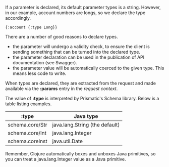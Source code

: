 If a parameter is declared, its default parameter types is a string. However, in our example, account numbers are longs, so we declare the type accordingly.

```
{:account {:type Long}}
```

There are a number of good reasons to declare types.

- the parameter will undergo a validity check, to ensure the client is sending something that can be turned into the declared type.
- the parameter declaration can be used in the publication of API documentation (see Swagger).
- the parameter value will be automatically coerced to the given type. This means less code to write.

When types are declared, they are extracted from the request and made available via the __:params__ entry in the _request context_.

The value of __:type__ is interpreted by Prismatic's Schema library. Below is a table listing examples.

<table>
<thead>
<tr>
<th>:type</th>
<th>Java type</th>
</tr>
</thead>
<tbody>
<tr><td>schema.core/Str</td><td>java.lang.String (the default)</td></tr>
<tr><td>schema.core/Int</td><td>java.lang.Integer</td></tr>
<tr><td>schema.coreInst</td><td>java.util.Date</td></tr>
</tbody>
</table>

Remember, Clojure automatically boxes and unboxes Java primitives, so you can treat a java.lang.Integer value as a Java primitive.
